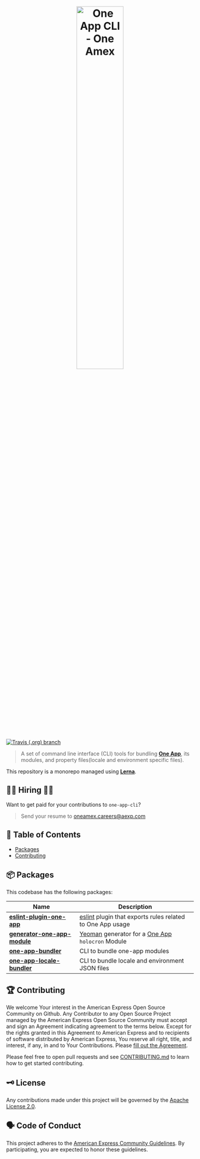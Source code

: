<h1 align="center">
  <img src='https://github.com/americanexpress/one-app-cli/raw/master/one-app-cli.png' alt="One App CLI - One Amex" width='50%'/>
</h1>

[![Travis (.org) branch](https://img.shields.io/travis/americanexpress/one-app-cli/master)](https://travis-ci.org/americanexpress/one-app-cli)

> A set of command line interface (CLI) tools for bundling **[One App](https://github.com/americanexpress/one-app)**, its modules, and property files(locale and environment specific files).

This repository is a monorepo managed using **[Lerna](https://github.com/lerna/lerna)**. 

## 👩‍💻 Hiring 👨‍💻

Want to get paid for your contributions to `one-app-cli`?
> Send your resume to oneamex.careers@aexp.com

## 📖 Table of Contents

* [Packages](#-packages)
* [Contributing](#-contributing)

## 📦 Packages

This codebase has the following packages:

| Name                                                                                                      | Description                                                     |
| --------------------------------------------------------------------------------------------------------- | --------------------------------------------------------------- |
| **[eslint-plugin-one-app](./packages/eslint-plugin-one-app)** |[eslint](https://eslint.org/) plugin that exports rules related to One App usage
| **[generator-one-app-module](./packages/generator-one-app-module)** | [Yeoman](https://yeoman.io/) generator for a [One App](https://github.com/americanexpress/one-app#modules) `holocron` Module      |
| **[one-app-bundler](./packages/one-app-bundler)**             | CLI to bundle one-app modules |
| **[one-app-locale-bundler](./packages/one-app-locale-bundler)**     | CLI to bundle locale and environment JSON files      |


## 🏆 Contributing

We welcome Your interest in the American Express Open Source Community on Github.
Any Contributor to any Open Source Project managed by the American Express Open
Source Community must accept and sign an Agreement indicating agreement to the
terms below. Except for the rights granted in this Agreement to American Express
and to recipients of software distributed by American Express, You reserve all
right, title, and interest, if any, in and to Your Contributions. Please [fill
out the Agreement](https://cla-assistant.io/americanexpress/one-app-cli).

Please feel free to open pull requests and see [CONTRIBUTING.md](./CONTRIBUTING.md) to learn how to get started contributing.

## 🗝️ License

Any contributions made under this project will be governed by the [Apache License
2.0](./LICENSE.txt).

## 🗣️ Code of Conduct

This project adheres to the [American Express Community Guidelines](./CONTRIBUTING.md).
By participating, you are expected to honor these guidelines.
